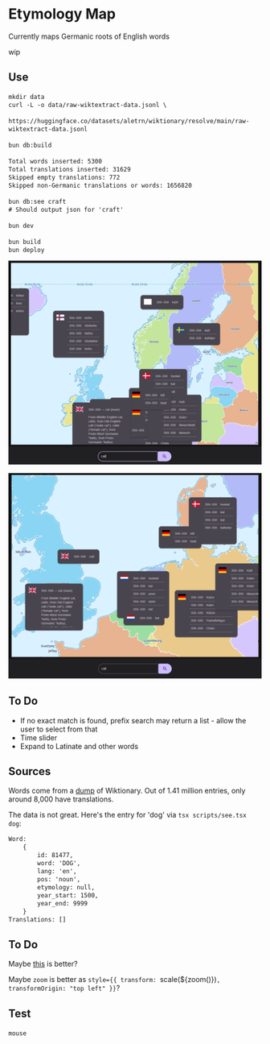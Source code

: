 # Etymology Map

Currently maps Germanic roots of English words

wip

## Use

    mkdir data
    curl -L -o data/raw-wiktextract-data.jsonl \
        https://huggingface.co/datasets/aletrn/wiktionary/resolve/main/raw-wiktextract-data.jsonl

    bun db:build

    Total words inserted: 5300
    Total translations inserted: 31629
    Skipped empty translations: 772
    Skipped non-Germanic translations or words: 1656820

    bun db:see craft
    # Should output json for 'craft'

    bun dev

    bun build
    bun deploy

![WIP](./README-init.png)

![WIP](./README-2.png)

## To Do

* If no exact match is found, prefix search may return a list - allow the user to select from that
* Time slider
* Expand to Latinate and other words

## Sources

Words come from a [dump](https://huggingface.co/datasets/aletrn/wiktionary/blob/main/raw-wiktextract-data.jsonl)
of Wiktionary. Out of 1.41 million entries, only around 8,000 have translations.

The data is not great. Here's the entry for 'dog' via `tsx scripts/see.tsx dog`:

    Word: 
        {
            id: 81477,       
            word: 'DOG',     
            lang: 'en',      
            pos: 'noun',     
            etymology: null, 
            year_start: 1500,
            year_end: 9999   
        }
    Translations: []


## To Do

Maybe [this](http://etym.org/) is better?

Maybe `zoom` is better as `style={{ transform: `scale(${zoom()})`, transformOrigin: "top left" }}`?

## Test

`mouse`
